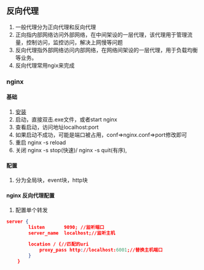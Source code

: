## 反向代理
1. 一般代理分为正向代理和反向代理
2. 正向指内部网络访问外部网络，在中间架设的一层代理，该代理用于管理流量，控制访问，监控访问，解决上网慢等问题
3. 反向代理指外部网络访问内部网络，在网络间架设的一层代理，用于负载均衡等业务。
4. 反向代理常用ngix来完成
### nginx
#### 基础
1. [安装](http://nginx.org/en/download.html)
2. 启动，直接双击.exe文件，或者start nginx
3. 查看启动，访问地址localhost:port
4. 如果启动不成功，可能是端口被占用，conf=>nginx.conf=>port修改即可
5. 重启  nginx -s reload
6. 关闭  nginx -s stop(快速)/ nginx -s quit(有序),
#### 配置
1. 分为全局块，event块，http块
#### nginx 反向代理配置
1. 配置单个转发
``` json
server {
        listen       9090; //监听端口
        server_name  localhost;//监听主机

        location / {//匹配的uri
	        proxy_pass http://localhost:6001;//替换主机端口
        }
    }
```